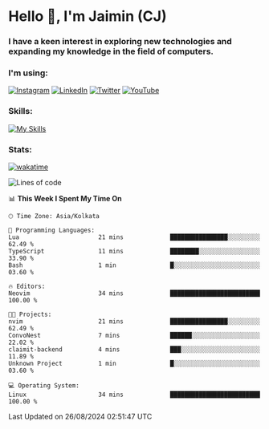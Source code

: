 <h1>Hello 👋, I'm Jaimin (CJ)</h1>
<h3>I have a keen interest in exploring new technologies and expanding my knowledge in the field of computers.</h3>

<h3 align="left"> I'm using: </h3>

[![Instagram](https://img.shields.io/badge/Instagram-%23E4405F.svg?style=for-the-badge&logo=Instagram&logoColor=white)](https://instagram.com/jaimin_chovatia) [![LinkedIn](https://img.shields.io/badge/linkedin-%230077B5.svg?style=for-the-badge&logo=linkedin&logoColor=white)](https://www.linkedin.com/in/jaimin-chovatia-691b8b29a) [![Twitter](https://img.shields.io/badge/Twitter-%231DA1F2.svg?style=for-the-badge&logo=Twitter&logoColor=white)](https://twitter.com/jaimin_chovatia) [![YouTube](https://img.shields.io/badge/YouTube-%23FF0000.svg?style=for-the-badge&logo=YouTube&logoColor=white)](https://youtube.com/@cjcreations5172) 

**<h3 align="left">Skills:</h3>**

[![My Skills](https://skillicons.dev/icons?i=ts,js,java,py,react,nextjs,nodejs,postgres,mongodb,git)](https://skillicons.dev)

<!---
 **<h3 align="left">🏆 Achievements:</h3>**
 [![An image of @jaimin25's Holopin badges, which is a link to view their full Holopin profile](https://holopin.me/jaimin25)](https://holopin.io/@jaimin25)
-->

**<h3 align="left">Stats:</h3>**

[![wakatime](https://wakatime.com/badge/user/b2a7cf30-099b-4a62-be11-c3b7dc700323.svg)](https://wakatime.com/@b2a7cf30-099b-4a62-be11-c3b7dc700323)

<!--START_SECTION:waka-->
![Lines of code](https://img.shields.io/badge/From%20Hello%20World%20I%27ve%20Written-928.9%20thousand%20lines%20of%20code-blue)

📊 **This Week I Spent My Time On** 

```text
🕑︎ Time Zone: Asia/Kolkata

💬 Programming Languages: 
Lua                      21 mins             ████████████████░░░░░░░░░   62.49 % 
TypeScript               11 mins             ████████░░░░░░░░░░░░░░░░░   33.90 % 
Bash                     1 min               █░░░░░░░░░░░░░░░░░░░░░░░░   03.60 % 

🔥 Editors: 
Neovim                   34 mins             █████████████████████████   100.00 % 

🐱‍💻 Projects: 
nvim                     21 mins             ████████████████░░░░░░░░░   62.49 % 
ConvoNest                7 mins              ██████░░░░░░░░░░░░░░░░░░░   22.02 % 
claimit-backend          4 mins              ███░░░░░░░░░░░░░░░░░░░░░░   11.89 % 
Unknown Project          1 min               █░░░░░░░░░░░░░░░░░░░░░░░░   03.60 % 

💻 Operating System: 
Linux                    34 mins             █████████████████████████   100.00 % 
```


 Last Updated on 26/08/2024 02:51:47 UTC
<!--END_SECTION:waka-->
